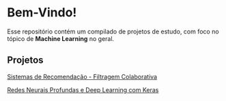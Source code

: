 # Bem-Vindo!

Esse repositório contém um compilado de projetos de estudo, com foco no tópico de **Machine Learning** no geral.

## Projetos

[Sistemas de Recomendação - Filtragem Colaborativa](Sistemas%20de%20Recomendação%20-%20Filtragem%20Colaborativa.ipynb)

[Redes Neurais Profundas e Deep Learning com Keras](Redes%20Neurais%20Profundas%20e%20Deep%20Learning%20com%20Keras.ipynb)
